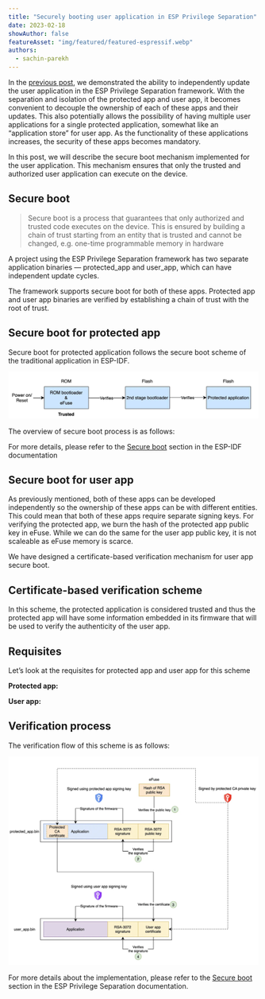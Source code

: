 ```yaml
---
title: "Securely booting user application in ESP Privilege Separation"
date: 2023-02-18
showAuthor: false
featureAsset: "img/featured/featured-espressif.webp"
authors:
  - sachin-parekh
---
```

In the [previous post](/blog/ota-firmware-updates-with-esp-privilege-separation-3b676b49459), we demonstrated the ability to independently update the user application in the ESP Privilege Separation framework. With the separation and isolation of the protected app and user app, it becomes convenient to decouple the ownership of each of these apps and their updates. This also potentially allows the possibility of having multiple user applications for a single protected application, somewhat like an “application store” for user app. As the functionality of these applications increases, the security of these apps becomes mandatory.

In this post, we will describe the secure boot mechanism implemented for the user application. This mechanism ensures that only the trusted and authorized user application can execute on the device.

## Secure boot

> Secure boot is a process that guarantees that only authorized and trusted code executes on the device. This is ensured by building a chain of trust starting from an entity that is trusted and cannot be changed, e.g. one-time programmable memory in hardware

A project using the ESP Privilege Separation framework has two separate application binaries — protected_app and user_app, which can have independent update cycles.

The framework supports secure boot for both of these apps. Protected app and user app binaries are verified by establishing a chain of trust with the root of trust.

## Secure boot for protected app

Secure boot for protected application follows the secure boot scheme of the traditional application in ESP-IDF.

![](img/securely-1.webp)

The overview of secure boot process is as follows:

For more details, please refer to the [Secure boot](https://docs.espressif.com/projects/esp-idf/en/latest/esp32c3/security/secure-boot-v2.html) section in the ESP-IDF documentation

## Secure boot for user app

As previously mentioned, both of these apps can be developed independently so the ownership of these apps can be with different entities. This could mean that both of these apps require separate signing keys. For verifying the protected app, we burn the hash of the protected app public key in eFuse. While we can do the same for the user app public key, it is not scaleable as eFuse memory is scarce.

We have designed a certificate-based verification mechanism for user app secure boot.

## Certificate-based verification scheme

In this scheme, the protected application is considered trusted and thus the protected app will have some information embedded in its firmware that will be used to verify the authenticity of the user app.

## Requisites

Let’s look at the requisites for protected app and user app for this scheme

__Protected app:__ 

__User app:__ 

## Verification process

The verification flow of this scheme is as follows:

![](img/securely-2.webp)

For more details about the implementation, please refer to the [Secure boot](https://docs.espressif.com/projects/esp-privilege-separation/en/latest/esp32c3/technical-details/secure_boot.html#) section in the ESP Privilege Separation documentation.
